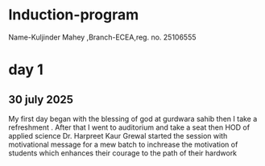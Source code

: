 # Induction-program
Name-Kuljinder Mahey ,Branch-ECEA,reg. no. 25106555
# day 1 
## 30 july 2025
My first day began with the blessing of god at gurdwara sahib then I take a refreshment . After that I went to auditorium and take a seat then HOD of applied science Dr. Harpreet Kaur Grewal started the session with motivational message for a mew batch to inchrease the motivation of students which enhances their courage to the path of their hardwork
